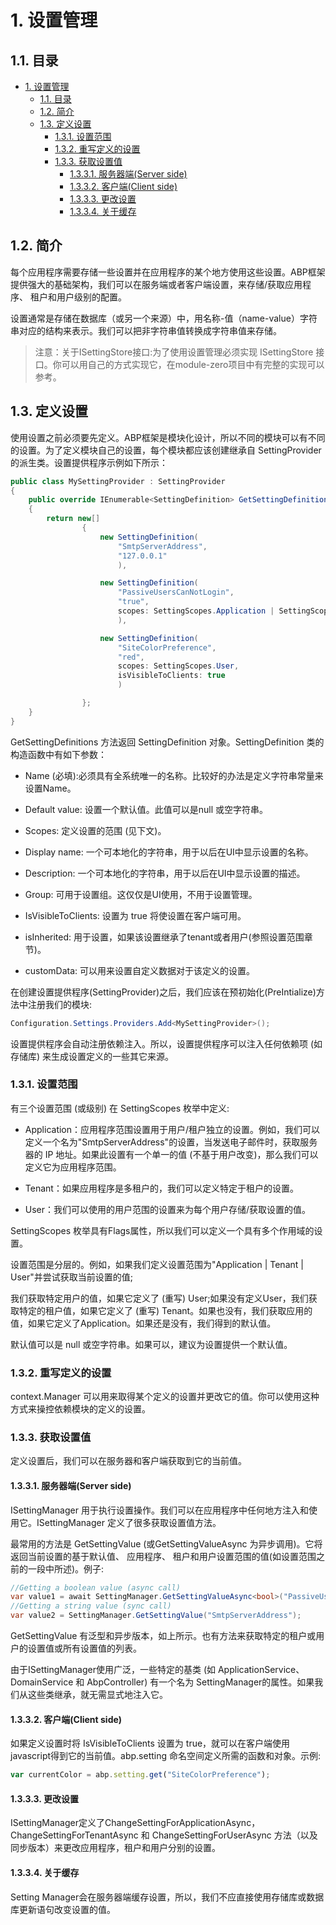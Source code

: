 # 1. 设置管理

## 1.1. 目录

<!-- TOC -->

- [1. 设置管理](#1)
    - [1.1. 目录](#11)
    - [1.2. 简介](#12)
    - [1.3. 定义设置](#13)
        - [1.3.1. 设置范围](#131)
        - [1.3.2. 重写定义的设置](#132)
        - [1.3.3. 获取设置值](#133)
            - [1.3.3.1. 服务器端(Server side)](#1331-server-side)
            - [1.3.3.2. 客户端(Client side)](#1332-client-side)
            - [1.3.3.3. 更改设置](#1333)
            - [1.3.3.4. 关于缓存](#1334)

<!-- /TOC -->

## 1.2. 简介

每个应用程序需要存储一些设置并在应用程序的某个地方使用这些设置。ABP框架提供强大的基础架构，我们可以在服务端或者客户端设置，来存储/获取应用程序、 租户和用户级别的配置。

设置通常是存储在数据库（或另一个来源）中，用名称-值（name-value）字符串对应的结构来表示。我们可以把非字符串值转换成字符串值来存储。

> 注意：关于ISettingStore接口:为了使用设置管理必须实现 ISettingStore 接口。你可以用自己的方式实现它，在module-zero项目中有完整的实现可以参考。

## 1.3. 定义设置

使用设置之前必须要先定义。ABP框架是模块化设计，所以不同的模块可以有不同的设置。为了定义模块自己的设置，每个模块都应该创建继承自 SettingProvider 的派生类。设置提供程序示例如下所示：

```c#
public class MySettingProvider : SettingProvider
{
    public override IEnumerable<SettingDefinition> GetSettingDefinitions(SettingDefinitionProviderContext context)
    {
        return new[]
                {
                    new SettingDefinition(
                        "SmtpServerAddress",
                        "127.0.0.1"
                        ),

                    new SettingDefinition(
                        "PassiveUsersCanNotLogin",
                        "true",
                        scopes: SettingScopes.Application | SettingScopes.Tenant
                        ),

                    new SettingDefinition(
                        "SiteColorPreference",
                        "red",
                        scopes: SettingScopes.User,
                        isVisibleToClients: true
                        )

                };
    }
}
```

GetSettingDefinitions 方法返回 SettingDefinition 对象。SettingDefinition 类的构造函数中有如下参数：

- Name (必填):必须具有全系统唯一的名称。比较好的办法是定义字符串常量来设置Name。

- Default value: 设置一个默认值。此值可以是null 或空字符串。

- Scopes: 定义设置的范围 (见下文)。

- Display name: 一个可本地化的字符串，用于以后在UI中显示设置的名称。

- Description: 一个可本地化的字符串，用于以后在UI中显示设置的描述。

- Group: 可用于设置组。这仅仅是UI使用，不用于设置管理。

- IsVisibleToClients: 设置为 true 将使设置在客户端可用。

- isInherited: 用于设置，如果该设置继承了tenant或者用户(参照设置范围章节)。

- customData: 可以用来设置自定义数据对于该定义的设置。

在创建设置提供程序(SettingProvider)之后，我们应该在预初始化(PreIntialize)方法中注册我们的模块:

```c#
Configuration.Settings.Providers.Add<MySettingProvider>();
```

设置提供程序会自动注册依赖注入。所以，设置提供程序可以注入任何依赖项 (如存储库) 来生成设置定义的一些其它来源。

### 1.3.1. 设置范围

有三个设置范围 (或级别) 在 SettingScopes 枚举中定义:

- Application：应用程序范围设置用于用户/租户独立的设置。例如，我们可以定义一个名为"SmtpServerAddress"的设置，当发送电子邮件时，获取服务器的 IP 地址。如果此设置有一个单一的值 (不基于用户改变)，那么我们可以定义它为应用程序范围。

- Tenant：如果应用程序是多租户的，我们可以定义特定于租户的设置。

- User：我们可以使用的用户范围的设置来为每个用户存储/获取设置的值。

SettingScopes 枚举具有Flags属性，所以我们可以定义一个具有多个作用域的设置。

设置范围是分层的。例如，如果我们定义设置范围为"Application | Tenant | User"并尝试获取当前设置的值;

我们获取特定用户的值，如果它定义了 (重写) User;如果没有定义User，我们获取特定的租户值，如果它定义了 (重写) Tenant。如果也没有，我们获取应用的值，如果它定义了Application。如果还是没有，我们得到的默认值。

默认值可以是 null 或空字符串。如果可以，建议为设置提供一个默认值。

### 1.3.2. 重写定义的设置

context.Manager 可以用来取得某个定义的设置并更改它的值。你可以使用这种方式来操控依赖模块的定义的设置。

### 1.3.3. 获取设置值

定义设置后，我们可以在服务器和客户端获取到它的当前值。

#### 1.3.3.1. 服务器端(Server side)

ISettingManager 用于执行设置操作。我们可以在应用程序中任何地方注入和使用它。ISettingManager 定义了很多获取设置值方法。

最常用的方法是 GetSettingValue (或GetSettingValueAsync 为异步调用)。它将返回当前设置的基于默认值、 应用程序、 租户和用户设置范围的值(如设置范围之前的一段中所述)。例子:

```c#
//Getting a boolean value (async call)
var value1 = await SettingManager.GetSettingValueAsync<bool>("PassiveUsersCanNotLogin");
//Getting a string value (sync call)
var value2 = SettingManager.GetSettingValue("SmtpServerAddress");
```

GetSettingValue 有泛型和异步版本，如上所示。也有方法来获取特定的租户或用户的设置值或所有设置值的列表。

由于ISettingManager使用广泛，一些特定的基类 (如 ApplicationService、 DomainService 和 AbpController) 有一个名为 SettingManager的属性。如果我们从这些类继承，就无需显式地注入它。

#### 1.3.3.2. 客户端(Client side)

如果定义设置时将 IsVisibleToClients 设置为 true，就可以在客户端使用 javascript得到它的当前值。abp.setting 命名空间定义所需的函数和对象。示例:

```javascript
var currentColor = abp.setting.get("SiteColorPreference");
```

#### 1.3.3.3. 更改设置

ISettingManager定义了ChangeSettingForApplicationAsync，ChangeSettingForTenantAsync 和 ChangeSettingForUserAsync 方法（以及同步版本）来更改应用程序，租户和用户分别的设置。

#### 1.3.3.4. 关于缓存

Setting Manager会在服务器端缓存设置，所以，我们不应直接使用存储库或数据库更新语句改变设置的值。